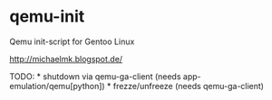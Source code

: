 qemu-init
=========

Qemu init-script for Gentoo Linux

http://michaelmk.blogspot.de/

TODO:
	* shutdown via qemu-ga-client (needs app-emulation/qemu[python])
	* frezze/unfreeze (needs qemu-ga-client)

